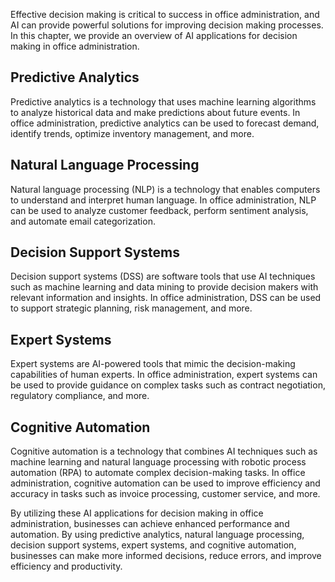 

Effective decision making is critical to success in office administration, and AI can provide powerful solutions for improving decision making processes. In this chapter, we provide an overview of AI applications for decision making in office administration.

Predictive Analytics
--------------------

Predictive analytics is a technology that uses machine learning algorithms to analyze historical data and make predictions about future events. In office administration, predictive analytics can be used to forecast demand, identify trends, optimize inventory management, and more.

Natural Language Processing
---------------------------

Natural language processing (NLP) is a technology that enables computers to understand and interpret human language. In office administration, NLP can be used to analyze customer feedback, perform sentiment analysis, and automate email categorization.

Decision Support Systems
------------------------

Decision support systems (DSS) are software tools that use AI techniques such as machine learning and data mining to provide decision makers with relevant information and insights. In office administration, DSS can be used to support strategic planning, risk management, and more.

Expert Systems
--------------

Expert systems are AI-powered tools that mimic the decision-making capabilities of human experts. In office administration, expert systems can be used to provide guidance on complex tasks such as contract negotiation, regulatory compliance, and more.

Cognitive Automation
--------------------

Cognitive automation is a technology that combines AI techniques such as machine learning and natural language processing with robotic process automation (RPA) to automate complex decision-making tasks. In office administration, cognitive automation can be used to improve efficiency and accuracy in tasks such as invoice processing, customer service, and more.

By utilizing these AI applications for decision making in office administration, businesses can achieve enhanced performance and automation. By using predictive analytics, natural language processing, decision support systems, expert systems, and cognitive automation, businesses can make more informed decisions, reduce errors, and improve efficiency and productivity.
